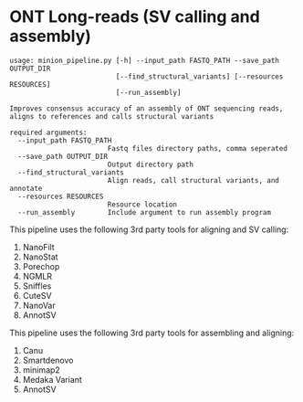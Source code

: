 # ONT Long-reads (SV calling and assembly)
```
usage: minion_pipeline.py [-h] --input_path FASTQ_PATH --save_path OUTPUT_DIR
                          [--find_structural_variants] [--resources RESOURCES]
                          [--run_assembly]

Improves consensus accuracy of an assembly of ONT sequencing reads, aligns to references and calls structural variants

required arguments:
  --input_path FASTQ_PATH
                        Fastq files directory paths, comma seperated
  --save_path OUTPUT_DIR
                        Output directory path
  --find_structural_variants
                        Align reads, call structural variants, and annotate
  --resources RESOURCES
                        Resource location
  --run_assembly        Include argument to run assembly program
 ```
 
This pipeline uses the following 3rd party tools for aligning and SV calling:

1) NanoFilt 
2) NanoStat
3) Porechop
4) NGMLR
5) Sniffles
6) CuteSV
7) NanoVar
8) AnnotSV

This pipeline uses the following 3rd party tools for assembling and aligning:

1) Canu
2) Smartdenovo
3) minimap2
4) Medaka Variant
5) AnnotSV
